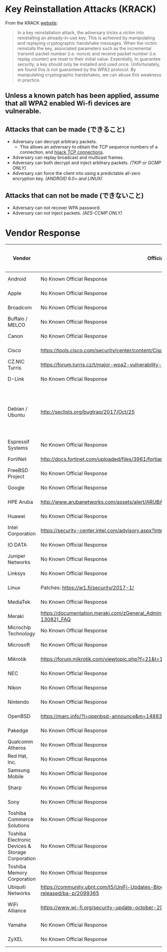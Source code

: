 # *K*ey *R*einstallation *A*tta*ck*s (KRACK)

From the KRACK <a href="https://www.krackattacks.com/">website</a>:
> In a key reinstallation attack, the adversary tricks a victim into reinstalling an already-in-use key. This is achieved by manipulating and replaying cryptographic handshake messages. When the victim reinstalls the key, associated parameters such as the incremental transmit packet number (i.e. nonce) and receive packet number (i.e. replay counter) are reset to their initial value. Essentially, to guarantee security, a key should only be installed and used once. Unfortunately, we found this is not guaranteed by the WPA2 protocol. By manipulating cryptographic handshakes, we can abuse this weakness in practice.

## Unless a known patch has been applied, assume that all WPA2 enabled Wi-fi devices are vulnerable.

## Attacks that can be made (できること)
* Adversary can decrypt arbitrary packets.
  * This allows an adversary to obtain the TCP sequence numbers of a connection, and <a href="https://en.wikipedia.org/wiki/TCP_sequence_prediction_attack">hijack TCP connections</a>.
* Adversary can replay broadcast and multicast frames.
* Adversary can both decrypt and inject arbitrary packets. *(TKIP or GCMP ONLY)*
* Adversary can force the client into using a predictable all-zero encryption key. *(ANDROID 6.0+ and LINUX)*

## Attacks that can not be made (できないこと)
* Adversary can not recover WPA password.
* Adversary can not inject packets. *(AES-CCMP ONLY)*


# Vendor Response

| Vendor                                           | Official Response                                                                                               | Comment                                                                                                                                                                                                                                                                                                                                                                                                                                                                                                                                                                                                                                                                                                                                                         | Last Checked | Last Updated | Date Notified by CERT |
|--------------------------------------------------|-----------------------------------------------------------------------------------------------------------------|-----------------------------------------------------------------------------------------------------------------------------------------------------------------------------------------------------------------------------------------------------------------------------------------------------------------------------------------------------------------------------------------------------------------------------------------------------------------------------------------------------------------------------------------------------------------------------------------------------------------------------------------------------------------------------------------------------------------------------------------------------------------|--------------|--------------|-----------------------|
| Android                                          | No Known Official Response                                                                                      | Android 6.0 and above affected (Android uses wpa_supplicant and therefore is affected).                                                                                                                                                                                                                                                                                                                                                                                                                                                                                                                                                                                                                                                                         | 2017-10-16   | 2017-10-16   |                       |
| Apple                                            | No Known Official Response                                                                                      | N/A                                                                                                                                                                                                                                                                                                                                                                                                                                                                                                                                                                                                                                                                                                                                                             | 2017-10-16   | 2017-10-16   |                       |
| Broadcom                                         | No Known Official Response                                                                                      | N/A                                                                                                                                                                                                                                                                                                                                                                                                                                                                                                                                                                                                                                                                                                                                                             | 2017-10-16   | 2017-10-16   |                       |
| Buffalo / MELCO                                  | No Known Official Response                                                                                      | N/A                                                                                                                                                                                                                                                                                                                                                                                                                                                                                                                                                                                                                                                                                                                                                             | 2017-10-16   | 2017-10-16   |                       |
| Canon                                            | No Known Official Response                                                                                      | N/A                                                                                                                                                                                                                                                                                                                                                                                                                                                                                                                                                                                                                                                                                                                                                             | 2017-10-16   | 2017-10-16   |                       |
| Cisco                                            | https://tools.cisco.com/security/center/content/CiscoSecurityAdvisory/cisco-sa-20171016-wpa                     | Multiple Cisco wireless products are affected by these vulnerabilities.                                                                                                                                                                                                                                                                                                                                                                                                                                                                                                                                                                                                                                                                                         | 2017-10-16   | 2017-10-16   | 28 Aug 2017           |
| CZ.NIC Turris                                    | https://forum.turris.cz/t/major-wpa2-vulnerability-to-be-disclosed/5363/8                                       | via @spike411: CZ.NIC Turris team is testing a fix (backported from hostapd upstream):https://gitlab.labs.nic.cz/turris/openwrt/commit/a60970f33f65bfb1d531ce822bfd28ee049a702f                                                                                                                                                                                                                                                                                                                                                                                                                                                                                                                                                                                 | 2017-10-16   | 2017-10-16   |                       |
| D-Link                                           | No Known Official Response                                                                                      | N/A                                                                                                                                                                                                                                                                                                                                                                                                                                                                                                                                                                                                                                                                                                                                                             | 2017-10-16   | 2017-10-16   |                       |
| Debian / Ubuntu                                  | http://seclists.org/bugtraq/2017/Oct/25                                                                         | * Add patches to fix WPA protocol vulnerabilities (CVE-2017-13077,    CVE-2017-13078, CVE-2017-13079, CVE-2017-13080, CVE-2017-13081,    CVE-2017-13082, CVE-2017-13086, CVE-2017-13087, CVE-2017-13088):    - hostapd: Avoid key reinstallation in FT handshake    - Prevent reinstallation of an already in-use group key    - Extend protection of GTK/IGTK reinstallation of WNM-Sleep Mode cases    - Fix PTK rekeying to generate a new ANonce    - TDLS: Reject TPK-TK reconfiguration    - WNM: Ignore WNM-Sleep Mode Response if WNM-Sleep Mode has not been used    - WNM: Ignore WNM-Sleep Mode Response without pending request    - FT: Do not allow multiple Reassociation Response frames    - TDLS: Ignore incoming TDLS Setup Response retries | 2017-10-16   | 2017-10-16   |                       |
| Espressif Systems                                | No Known Official Response                                                                                      |                                                                                                                                                                                                                                                                                                                                                                                                                                                                                                                                                                                                                                                                                                                                                                 | 2017-10-16   | 2017-10-16   | 22 Sep 2017           |
| FortiNet                                         | http://docs.fortinet.com/uploaded/files/3961/fortiap-v5.6.1-release-notes.pdf                                   | FortiAP 5.6.1 is no longer vulnerable to the following CVE Reference:...CVE-2017-13077CVE-2017-13078CVE-2017-13079CVE-2017-13080CVE-2017-13081CVE-2017-13082                                                                                                                                                                                                                                                                                                                                                                                                                                                                                                                                                                                                    | 2017-10-16   | 2017-10-16   |                       |
| FreeBSD Project                                  | No Known Official Response                                                                                      | N/A                                                                                                                                                                                                                                                                                                                                                                                                                                                                                                                                                                                                                                                                                                                                                             | 2017-10-16   | 2017-10-16   | 28 Aug 2017           |
| Google                                           | No Known Official Response                                                                                      | N/A                                                                                                                                                                                                                                                                                                                                                                                                                                                                                                                                                                                                                                                                                                                                                             | 2017-10-16   | 2017-10-16   |                       |
| HPE Aruba                                        | http://www.arubanetworks.com/assets/alert/ARUBA-PSA-2017-007.txt                                                | N/A                                                                                                                                                                                                                                                                                                                                                                                                                                                                                                                                                                                                                                                                                                                                                             | 2017-10-16   | 2017-10-16   | 28 Aug 2017           |
| Huawei                                           | No Known Official Response                                                                                      | N/A                                                                                                                                                                                                                                                                                                                                                                                                                                                                                                                                                                                                                                                                                                                                                             | 2017-10-16   | 2017-10-16   |                       |
| Intel Corporation                                | https://security-center.intel.com/advisory.aspx?intelid=INTEL-SA-00101&languageid=en-fr                                                                                      | N/A                                                                                                                                                                                                                                                                                                                                                                                                                                                                                                                                                                                                                                                                                                                                                             | 2017-10-16   | 2017-10-16   | 28 Aug 2017           |
| IO DATA                                          | No Known Official Response                                                                                      | N/A                                                                                                                                                                                                                                                                                                                                                                                                                                                                                                                                                                                                                                                                                                                                                             | 2017-10-16   | 2017-10-16   |                       |
| Juniper Networks                                 | No Known Official Response                                                                                      | N/A                                                                                                                                                                                                                                                                                                                                                                                                                                                                                                                                                                                                                                                                                                                                                             | 2017-10-16   | 2017-10-16   | 28 Aug 2017           |
| Linksys                                          | No Known Official Response                                                                                      | N/A                                                                                                                                                                                                                                                                                                                                                                                                                                                                                                                                                                                                                                                                                                                                                             | 2017-10-16   | 2017-10-16   |                       |
| Linux                                            | Patches: https://w1.fi/security/2017-1/                                                                         | wpa_supplicant version 2.4 and above is affected. Linux's wpa_supplicant v2.6 is also vulnerable to the installation of an all-zero encryption key in the 4-way handshake.                                                                                                                                                                                                                                                                                                                                                                                                                                                                                                                                                                                      | 2017-10-16   | 2017-10-16   |                       |
| MediaTek                                         | No Known Official Response                                                                                      | N/A                                                                                                                                                                                                                                                                                                                                                                                                                                                                                                                                                                                                                                                                                                                                                             | 2017-10-16   | 2017-10-16   |                       |
| Meraki                                           | https://documentation.meraki.com/zGeneral_Administration/Support/802.11r_Vulnerability_(CVE%3A_2017-13082)_FAQ  | Fixed for Cisco Meraki in 24.11 and 25.7                                                                                                                                                                                                                                                                                                                                                                                                                                                                                                                                                                                                                                                                                                                        | 2017-10-16   | 2017-10-16   |                       |
| Microchip Technology                             | No Known Official Response                                                                                      | N/A                                                                                                                                                                                                                                                                                                                                                                                                                                                                                                                                                                                                                                                                                                                                                             | 2017-10-16   | 2017-10-16   | 28 Aug 2017           |
| Microsoft                                        | No Known Official Response                                                                                      | N/A                                                                                                                                                                                                                                                                                                                                                                                                                                                                                                                                                                                                                                                                                                                                                             | 2017-10-16   | 2017-10-16   |                       |
| Mikrotik                                         | https://forum.mikrotik.com/viewtopic.php?f=21&t=126695                                                          | We released fixed versions last week, so if you upgrade your devices routinely, no further action is required.                                                                                                                                                                                                                                                                                                                                                                                                                                                                                                                                                                                                                                                  | 2017-10-16   | 2017-10-16   |                       |
| NEC                                              | No Known Official Response                                                                                      | N/A                                                                                                                                                                                                                                                                                                                                                                                                                                                                                                                                                                                                                                                                                                                                                             | 2017-10-16   | 2017-10-16   |                       |
| Nikon                                            | No Known Official Response                                                                                      | N/A                                                                                                                                                                                                                                                                                                                                                                                                                                                                                                                                                                                                                                                                                                                                                             | 2017-10-16   | 2017-10-16   |                       |
| Nintendo                                         | No Known Official Response                                                                                      | N/A                                                                                                                                                                                                                                                                                                                                                                                                                                                                                                                                                                                                                                                                                                                                                             | 2017-10-16   | 2017-10-16   |                       |
| OpenBSD                                          | https://marc.info/?l=openbsd-announce&m=148839684520133&w=2                                                     | This problem only affects OpenBSD clients. OpenBSD access points are unaffected. The problem has been fixed in -current. For 5.9 and 6.0 the following errata patches are available.                                                                                                                                                                                                                                                                                                                                                                                                                                                                                                                                                                            | 2017-10-16   | 2017-10-16   |                       |
| Pakedge                                          | No Known Official Response                                                                                      | Via @spike411 "They have acknowledged they have received my enquiry but don’t have any info about the state of this vulnerability in their products."                                                                                                                                                                                                                                                                                                                                                                                                                                                                                                                                                                                                           | 2017-10-16   | 2017-10-16   |                       |
| Qualcomm Atheros                                 | No Known Official Response                                                                                      | N/A                                                                                                                                                                                                                                                                                                                                                                                                                                                                                                                                                                                                                                                                                                                                                             | 2017-10-16   | 2017-10-16   |                       |
| Red Hat, Inc.                                    | No Known Official Response                                                                                      | N/A                                                                                                                                                                                                                                                                                                                                                                                                                                                                                                                                                                                                                                                                                                                                                             | 2017-10-16   | 2017-10-16   | 28 Aug 2017           |
| Samsung Mobile                                   | No Known Official Response                                                                                      | N/A                                                                                                                                                                                                                                                                                                                                                                                                                                                                                                                                                                                                                                                                                                                                                             | 2017-10-16   | 2017-10-16   | 28 Aug 2017           |
| Sharp                                            | No Known Official Response                                                                                      | N/A                                                                                                                                                                                                                                                                                                                                                                                                                                                                                                                                                                                                                                                                                                                                                             | 2017-10-16   | 2017-10-16   |                       |
| Sony                                             | No Known Official Response                                                                                      | N/A                                                                                                                                                                                                                                                                                                                                                                                                                                                                                                                                                                                                                                                                                                                                                             | 2017-10-16   | 2017-10-16   |                       |
| Toshiba Commerce Solutions                       | No Known Official Response                                                                                      | N/A                                                                                                                                                                                                                                                                                                                                                                                                                                                                                                                                                                                                                                                                                                                                                             | 2017-10-16   | 2017-10-16   | 15 Sep 2017           |
| Toshiba Electronic Devices & Storage Corporation | No Known Official Response                                                                                      | N/A                                                                                                                                                                                                                                                                                                                                                                                                                                                                                                                                                                                                                                                                                                                                                             | 2017-10-16   | 2017-10-16   | 28 Aug 2017           |
| Toshiba Memory Corporation                       | No Known Official Response                                                                                      | N/A                                                                                                                                                                                                                                                                                                                                                                                                                                                                                                                                                                                                                                                                                                                                                             | 2017-10-16   | 2017-10-16   | 28 Aug 2017           |
| Ubiquiti Networks                                | https://community.ubnt.com/t5/UniFi-Updates-Blog/FIRMWARE-3-9-3-7537-for-UAP-USW-has-been-released/ba-p/2099365 | Ubiquiti has released 3.9.3.7537 in beta to mitigate these vulnerabilities.                                                                                                                                                                                                                                                                                                                                                                                                                                                                                                                                                                                                                                                                                     | 2017-10-16   | 2017-10-16   |                       |
| WiFi Alliance                                    | https://www.wi-fi.org/security-update-october-2017                                                              | Users should refer to their Wi-Fi device vendor’s website or security advisories to determine if their device has been affected and has an update available. As always, Wi-Fi users should ensure they have installed the latest recommended updates from device manufacturers.                                                                                                                                                                                                                                                                                                                                                                                                                                                                                 | 2017-10-16   | 2017-10-16   |                       |
| Yamaha                                           | No Known Official Response                                                                                      | N/A                                                                                                                                                                                                                                                                                                                                                                                                                                                                                                                                                                                                                                                                                                                                                             | 2017-10-16   | 2017-10-16   |                       |
| ZyXEL                                            | No Known Official Response                                                                                      | N/A                                                                                                                                                                                                                                                                                                                                                                                                                                                                                                                                                                                                                                                                                                                                                             | 2017-10-16   | 2017-10-16   | 28 Aug 2017           |
